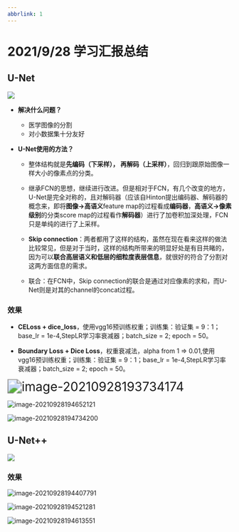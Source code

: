 ```yaml
---
abbrlink: 1
---
```

# 2021/9/28 学习汇报总结

## U-Net

![](https://img-blog.csdnimg.cn/20181127092719427.png?x-oss-process=image/watermark,type_ZmFuZ3poZW5naGVpdGk,shadow_10,text_aHR0cHM6Ly9ibG9nLmNzZG4ubmV0L2dpdGh1Yl8zNzk3MzYxNA==,size_16,color_FFFFFF,t_70)

- **解决什么问题？**

  - 医学图像的分割
  - 对小数据集十分友好

- **U-Net使用的方法？**

  - 整体结构就是**先编码（下采样）， 再解码（上采样）**，回归到跟原始图像一样大小的像素点的分类。
  - 继承FCN的思想，继续进行改进。但是相对于FCN，有几个改变的地方，U-Net是完全对称的，且对解码器（应该自Hinton提出编码器、解码器的概念来，即将**图像->高语义**feature map的过程看成**编码器**，**高语义->像素级别**的分类score map的过程看作**解码器**）进行了加卷积加深处理，FCN只是单纯的进行了上采样。

  - **Skip connection**：两者都用了这样的结构，虽然在现在看来这样的做法比较常见，但是对于当时，这样的结构所带来的明显好处是有目共睹的，因为可以**联合高层语义和低层的细粒度表层信息**，就很好的符合了分割对这两方面信息的需求。
  - 联合：在FCN中，Skip connection的联合是通过对应像素的求和，而U-Net则是对其的channel的concat过程。

### 效果

- **CELoss + dice_loss**，使用vgg16预训练权重；训练集：验证集 = 9：1；base_lr = 1e-4,StepLR学习率衰减器；batch_size = 2; epoch = 50。



- **Boundary Loss + Dice Loss**，权重衰减法，alpha from 1 => 0.01,使用vgg16预训练权重；训练集：验证集 = 9：1；base_lr = 1e-4,StepLR学习率衰减器；batch_size = 2; epoch = 50。

<img src="C:\Users\26780\AppData\Roaming\Typora\typora-user-images\image-20210928193734174.png" alt="image-20210928193734174" style="zoom: 200%;" />

![image-20210928194652121](C:\Users\26780\AppData\Roaming\Typora\typora-user-images\image-20210928194652121.png)

![image-20210928194734200](C:\Users\26780\AppData\Roaming\Typora\typora-user-images\image-20210928194734200.png)

## U-Net++

![](https://img-blog.csdnimg.cn/20181127104355254.png?x-oss-process=image/watermark,type_ZmFuZ3poZW5naGVpdGk,shadow_10,text_aHR0cHM6Ly9ibG9nLmNzZG4ubmV0L2dpdGh1Yl8zNzk3MzYxNA==,size_16,color_FFFFFF,t_70)

### 效果

![image-20210928194407791](C:\Users\26780\AppData\Roaming\Typora\typora-user-images\image-20210928194407791.png)

![image-20210928194521281](C:\Users\26780\AppData\Roaming\Typora\typora-user-images\image-20210928194521281.png)

![image-20210928194613551](C:\Users\26780\AppData\Roaming\Typora\typora-user-images\image-20210928194613551.png)